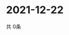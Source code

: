 # 2021-12-22
  共 0条

  <!-- BEGIN -->
  <!-- 最后更新时间Wed Dec 22 2021 21:03:32 GMT+0000 (Coordinated Universal Time) -->
  
  <!-- END -->
  
  